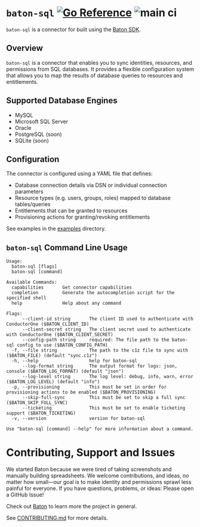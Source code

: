 # `baton-sql` [![Go Reference](https://pkg.go.dev/badge/github.com/conductorone/baton-sql.svg)](https://pkg.go.dev/github.com/conductorone/baton-sql) ![main ci](https://github.com/conductorone/baton-sql/actions/workflows/main.yaml/badge.svg)

`baton-sql` is a connector for built using the [Baton SDK](https://github.com/conductorone/baton-sdk).

## Overview

`baton-sql` is a connector that enables you to sync identities, resources, and permissions from SQL databases. It provides a flexible configuration system that allows you to map the results of database queries to resources and entitlements.

## Supported Database Engines

- MySQL
- Microsoft SQL Server
- Oracle
- PostgreSQL (soon)
- SQLite (soon)

## Configuration

The connector is configured using a YAML file that defines:

- Database connection details via DSN or individual connection parameters
- Resource types (e.g. users, groups, roles) mapped to database tables/queries
- Entitlements that can be granted to resources
- Provisioning actions for granting/revoking entitlements

See examples in the [examples](https://github.com/ConductorOne/baton-sql/tree/main/examples) directory.

## `baton-sql` Command Line Usage
```
Usage:
  baton-sql [flags]
  baton-sql [command]

Available Commands:
  capabilities       Get connector capabilities
  completion         Generate the autocompletion script for the specified shell
  help               Help about any command

Flags:
      --client-id string       The client ID used to authenticate with ConductorOne ($BATON_CLIENT_ID)
      --client-secret string   The client secret used to authenticate with ConductorOne ($BATON_CLIENT_SECRET)
      --config-path string     required: The file path to the baton-sql config to use ($BATON_CONFIG_PATH)
  -f, --file string            The path to the c1z file to sync with ($BATON_FILE) (default "sync.c1z")
  -h, --help                   help for baton-sql
      --log-format string      The output format for logs: json, console ($BATON_LOG_FORMAT) (default "json")
      --log-level string       The log level: debug, info, warn, error ($BATON_LOG_LEVEL) (default "info")
  -p, --provisioning           This must be set in order for provisioning actions to be enabled ($BATON_PROVISIONING)
      --skip-full-sync         This must be set to skip a full sync ($BATON_SKIP_FULL_SYNC)
      --ticketing              This must be set to enable ticketing support ($BATON_TICKETING)
  -v, --version                version for baton-sql

Use "baton-sql [command] --help" for more information about a command.
```

# Contributing, Support and Issues

We started Baton because we were tired of taking screenshots and manually
building spreadsheets. We welcome contributions, and ideas, no matter how
small&mdash;our goal is to make identity and permissions sprawl less painful for
everyone. If you have questions, problems, or ideas: Please open a GitHub Issue!

Check out [Baton](https://github.com/conductorone/baton) to learn more the project in general.

See [CONTRIBUTING.md](https://github.com/ConductorOne/baton/blob/main/CONTRIBUTING.md) for more details.
